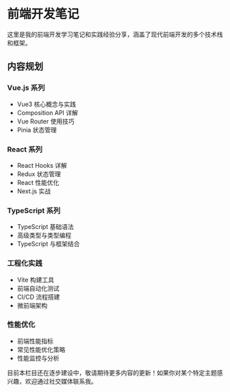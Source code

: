 # 前端开发笔记

这里是我的前端开发学习笔记和实践经验分享，涵盖了现代前端开发的多个技术栈和框架。

## 内容规划

### Vue.js 系列

- Vue3 核心概念与实践
- Composition API 详解
- Vue Router 使用技巧
- Pinia 状态管理

### React 系列

- React Hooks 详解
- Redux 状态管理
- React 性能优化
- Next.js 实战

### TypeScript 系列

- TypeScript 基础语法
- 高级类型与类型编程
- TypeScript 与框架结合

### 工程化实践

- Vite 构建工具
- 前端自动化测试
- CI/CD 流程搭建
- 微前端架构

### 性能优化

- 前端性能指标
- 常见性能优化策略
- 性能监控与分析

目前本栏目还在逐步建设中，敬请期待更多内容的更新！如果你对某个特定主题感兴趣，欢迎通过社交媒体联系我。
